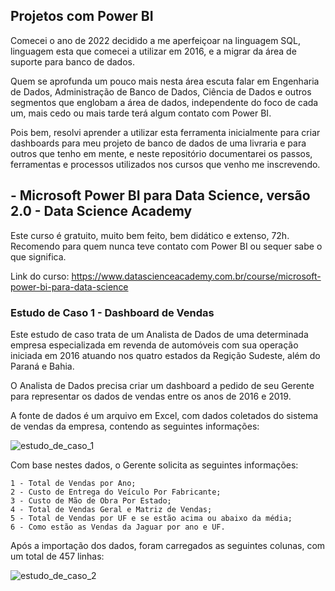 ## Projetos com Power BI
Comecei o ano de 2022 decidido a me aperfeiçoar na linguagem SQL, linguagem esta que comecei a utilizar em 2016, e a migrar da área de suporte para banco de dados.

Quem se aprofunda um pouco mais nesta área escuta falar em Engenharia de Dados, Administração de Banco de Dados, Ciência de Dados e outros segmentos que englobam a área de dados, independente do foco de cada um, mais cedo ou mais tarde terá algum contato com Power BI.

Pois bem, resolvi aprender a utilizar esta ferramenta inicialmente para criar dashboards para meu projeto de banco de dados de uma livraria e para outros que tenho em mente, e neste repositório documentarei os passos, ferramentas e processos utilizados nos cursos que venho me inscrevendo.

## - Microsoft Power BI para Data Science, versão 2.0 - Data Science Academy

Este curso é gratuito, muito bem feito, bem didático e extenso, 72h. Recomendo para quem nunca teve contato com Power BI ou sequer sabe o que significa.

Link do curso: https://www.datascienceacademy.com.br/course/microsoft-power-bi-para-data-science

### Estudo de Caso 1 - Dashboard de Vendas

Este estudo de caso trata de um Analista de Dados de uma determinada empresa especializada em revenda de automóveis com sua operação iniciada em 2016 atuando nos quatro estados da Regição Sudeste, além do Paraná e Bahia.

O Analista de Dados precisa criar um dashboard a pedido de seu Gerente para representar os dados de vendas entre os anos de 2016 e 2019.

A fonte de dados é um arquivo em Excel, com dados coletados do sistema de vendas da empresa, contendo as seguintes informações:

![estudo_de_caso_1](https://i.ibb.co/2j9s54L/Estudo-de-Caso.jpg)

Com base nestes dados, o Gerente solicita as seguintes informações:

```
1 - Total de Vendas por Ano;
2 - Custo de Entrega do Veículo Por Fabricante;
3 - Custo de Mão de Obra Por Estado;
4 - Total de Vendas Geral e Matriz de Vendas;
5 - Total de Vendas por UF e se estão acima ou abaixo da média;
6 - Como estão as Vendas da Jaguar por ano e UF.
```

Após a importação dos dados, foram carregados as seguintes colunas, com um total de 457 linhas:

![estudo_de_caso_2](https://i.ibb.co/P6pKnv4/Estudo-de-Caso1.jpg)



